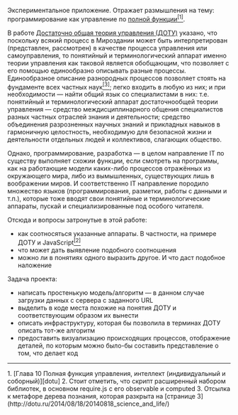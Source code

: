 Экспериментальное приложение.
Отражает размышления на тему: программирование как управление по [полной функции<sup>[1]</sup>](#pfu).

В работе [Достаточно общая теория управления (ДОТУ)][dotu] указано, что
 поскольку всякий процесс в Мироздании может быть интерпретирован (представлен, рассмотрен)
 в качестве процесса управления или самоуправления, то понятийный и терминологический
 аппарат именно теории управления как таковой является обобщающим,
 что позволяет с его помощью единообразно описывать разные процессы.
 Единообразное описание разнородных процессов позволяет стоять на фундаменте
 всех частных наук[<sup>[3]</sup>](#tree); легко входить в любую из них; и при необходимости — найти общий
 язык со специалистами в них:
 т.е. понятийный и терминологический аппарат достаточнообщей теории управления — 
 средство междисциплинарного общения специалистов разных частных отраслей знания и
 деятельности;
 средство объединения разрозненных научных знаний и прикладных навыков
 в гармоничную целостность, необходимую для безопасной жизни и деятельности отдельных
 людей и коллективов, слагающих общество.
  
Однако, программирование, разработка — в целом направление IT по существу выполняет
схожии функции, если смотреть на программы, как на работающие модели каких-либо
процессов отражённых из окружающего мира, либо из вымышленных, существующих лишь в
воображении миров. И соответственно IT направление породило множество языков (программирования,
разметки, работы с данными и т.п.), которые тоже вводят свои понятийные и терминологические
аппараты, пускай и специализированные под особого читателя.

Отсюда и вопросы затронутые в этой работе:

+ как соотносяться указанные аппараты. В частности, на примере ДОТУ и JavaScript[<sup>[2]</sup>](#addscript)
+ что может дать выявление подобного соотношения
+ можно ли в понятиях одного выразить другое. И что даст подобное наложение


Задача проекта:

+ написать простенькую модель/алгоритм — в данном случае загрузки данных 
с сервера с заданного URL
+ выделить в коде места похожие на понятия ДОТУ и соответствующим образом их вынести
+ описать инфраструктуру, которая бы позволила в терминах ДОТУ описать тот-же алгоритм
+ предоставить визуализацию происходящих процессов, отображение деталей,
по которым можно было-бы составить представление о том, что делает код



<hr/>
 <a id="pfu"/>
1. [Глава 10 Полная функция управления, интеллект (индивидуальный и соборный)][dotu]

 <a id="addscript"/>
2. Стоит отметить, что скрипт расширенный набором библиотек, в основном require.js с его
 observable и computed
   
 <a id="tree"/>
3. Отсылка к метафоре дерева познания, которая разкрыта на [странице 3](http://dotu.ru/2014/08/18/20140818_science_and_life/)
 
 [dotu]: http://dotu.ru/2004/06/23/20040623-dotu_red-2004/